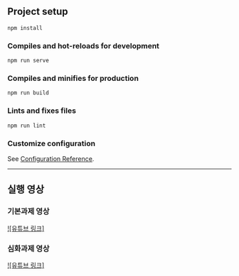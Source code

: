 ## Project setup
```
npm install
```

### Compiles and hot-reloads for development
```
npm run serve
```

### Compiles and minifies for production
```
npm run build
```

### Lints and fixes files
```
npm run lint
```

### Customize configuration
See [Configuration Reference](https://cli.vuejs.org/config/).

---
## 실행 영상

### 기본과제 영상
 [![유튜브 링크]](https://www.youtube.com/watch?v=x-VeXsorT-I)
 
 
### 심화과제 영상
 [![유튜브 링크]](https://www.youtube.com/watch?v=f2Sxu4tkAZc)
 

